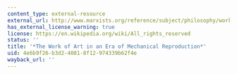 ```yaml
---
content_type: external-resource
external_url: http://www.marxists.org/reference/subject/philosophy/works/ge/benjamin.htm
has_external_license_warning: true
license: https://en.wikipedia.org/wiki/All_rights_reserved
status: ''
title: '*The Work of Art in an Era of Mechanical Reproduction*'
uid: 4e6b9f26-b3d2-4081-8f12-974339b62f4e
wayback_url: ''
---
```

